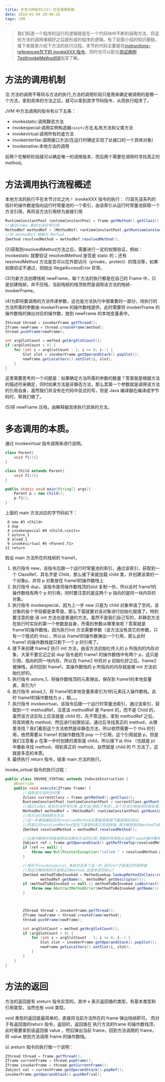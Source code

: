 ```yaml
---
title: 手写JVM系列(13)-方法调用机制
date: 2018-01-04 20:46:26
tags: JVM
---
```


> 我们知道一个程序的运行的逻辑就是在一个代码块中不断的调用方法，将这些方法的调用堆砌好之后就形成的程序的逻辑。有了前面介绍的知识基础，接下来就来介绍下方法的执行过程。本节的代码主要是在[instructions-references包下的 invokeXXX 指令](https://github.com/zachaxy/JVM/tree/master/Java/src/instructions/references)。同时也可以配合[测试用例TestInvokeMethod08](https://github.com/zachaxy/JVM/blob/master/Java/src/test/TestInvokeMethod08.java)加深了解。


# 方法的调用机制

注:方法的调用不等同与方法的执行,方法的调用阶段只是用来确定被调用的是哪一个方法，拿到具体的方法之后，就可以拿到其字节码指令，从而执行程序了。

JVM 中方法调用的指令有以下五条：
- invokestatic:调用静态方法
- invokespecial:调用实例构造器`<init>`方法,私有方法和父类方法
- invokevirtual:调用所有的虚方法
- invokeinterfae:调用接口方法(在运行时确定实现了此接口的一个具体对象)
- invokenative:本地方法的调用

前两个在解析阶段就可以确定唯一的调用版本，而后两个需要在调用时寻找真正的 method。

<!--more-->

# 方法调用执行流程概述
本地方法的执行不在本节讨论之内！
invokeXXX 指令的执行：
(1)首先该系列的指针的操作数是指向运行时常量池的一个索引，由该索引从运行时常量池获取一个方法引用，再将该方法引用转为直接引用
```java
RuntimeConstantPool runtimeConstantPool = frame.getMethod().getClazz().getRuntimeConstantPool();
//通过index,拿到方法符号引用
MethodRef methodRef = (MethodRef) runtimeConstantPool.getRuntimeConstant(index).getValue();
//将 methodRef 转换为 Method
Zmethod resolvedMethod = methodRef.resolvedMethod();
```

(2)获取到resolvedMethod方法之后，需要进行一定的权限验证，例如：invokestatic 就要验证 resolvedMethod 是否是 static 的；还有 resolvedMethod 方法是否可以在外部访问（private，protect）的情况等，如果权限验证不通过，则抛出 IllegalAccessError 异常。

(3)为新方法创建栈帧 newFrame，每个方法的执行都是在自己的 Frame 中，只是创建栈帧，并不压栈，当前栈帧的栈顶依然是调用该方法的栈帧-invokerFrame。

(4)为即将要调用的方法传递参数，这也是方法执行中很重要的一部分，待执行的方法所需的参数由 invokerFrame 的操作数栈提供，此时需要将 invokerFrame 的操作数栈的弹出对应的操作数，放到 newFrame 的本地变量表中。
```java
Zthread thread = invokerFrame.getThread();
Zframe newFrame = thread.createFrame(method);
thread.pushFrame(newFrame);

int argSlotCount = method.getArgSlotCount();
if (argSlotCount > 0) {
    for (int i = argSlotCount - 1; i >= 0; i--) {
        Slot slot = invokerFrame.getOperandStack().popSlot();
        newFrame.getLocalVars().setSlot(i, slot);
    }
}
```
这里需要思考的一个问题是：如果确定方法所需的参数的数量？答案就是根据方法的描述符来确定，同时如果方法是非静态方法，那么其第一个参数就是调用该方法的引用自身，虽然我们并没有在代码中显式的写，但是 Java 编译器在编译成字节码时，帮我们做了。

(5)将 newFrame 压栈，由解释器具体执行具体的方法。


# 多态调用的本质。
通过 invokevirtual 指令调用来进行说明。

```java
class Parent{
	void f1(){}
}

class Child extends Parent{
	void f1(){}
}

public static void main(String[] args){
    Parent p = new Child();
    p.f1();
}
```

上面的 main 方法对应的字节码如下：
```
 0 new #3 <Child>
 3 dup
 4 invokespecial #4 <Child.<init>>
 7 astore_1
 8 aload_1
 9 invokevirtual #5 <Parent.f1>
12 return
```

假设 main 方法所在的栈帧的 frame1，

1. 执行指令 new，该指令后跟一个运行时常量池的索引，通过该索引，获取到一个 ClassRef，其名字是 Child，那么接下来就加载 child 类，并创建该类的一个对象p，并将 p 对象放在 frame1的操作数栈上
2. 执行指令 dup，该指令是将操作数栈顶的slot 复制一份，所以此时 frame1的操作数栈有两个 p 的引用，同时要注意的是这两个 p 指向的是同一块内存的对象。
3. 执行指令 invokespecial，因为上一步 new 只是为 child 对象申请了空间，该对象的各个字段都是类零值，那么下面就要对该对象进行初始化赋值了。特别要注意的是:该 init 方法也是普通的方法，虽然不是我们自己写的，非静态方法在执行时实际的第一个参数是自身，所需的参数从哪里来呢？答案就是 frame1的操作数栈，因为执行init 方法需要参数（该方法没有其它的参数，只有一个隐式的 this），所以从 frame1的操作数弹出一个引用，那么此时 frame1 的操作数栈就只剩下一个 p 的引用了。
4. 接下来创建 frame2 执行 init 方法，由该方法初始化传入的 p 所指向的内存对象，大家不要忘记之前 dup 指令是的 frame1 的操作数栈中有两个 p，这只是引用，指向的同一块内存，所以在 frame2 中将对 p 初始化好之后，frame2被弹栈，此时回到 frame1，其操作数栈的 p 所指向的内存就是被 init 方法初始化好的。
5. 执行指令 astore_1，将操作数栈顶的元素弹出，保存到 frame1的本地变量表，索引为1
6. 执行指令 aload_1，将 frame1的本地变量表索引为1的元素压入操作数栈。此时 frame1的操作数栈为 p ，额。。。
7. 执行指令 invokevirtual，该指令后跟一个运行时常量池索引，通过该索引，获取到一个 methodRef，注意该 methodRef 是 Parent 的，而不是 Child 的，虽然该方法实际上应该就是 child 的，先不管这些。拿到 methodRef 之后，将其转换为 method，然后进行权限验证。通过后寻找真正的 method，从哪里寻找？我们看到这个方法依然是非静态方法，所以依然需要一个 this 的引用，依然需要从 frame1 的操作数栈顶 pop 一个引用，这个引用就是 p，但是我们注意看 p 在第一步时创建的类型是 child，所以接下从 this （也就是 p）中重新寻找 method，得到真正的 method，自然就是 child 的 f1 方法了。这就是多态的本质。
8. 最终执行 return 指令，结束 main 方法的执行。


invoke_virtual 指令的执行过程：
```java
public class INVOKE_VIRTUAL extends Index16Instruction {
    @Override
    public void execute(Zframe frame) {
        //调用该方法所在的类
        Zclass currentClass = frame.getMethod().getClazz();
        RuntimeConstantPool runtimeConstantPool = currentClass.getRuntimeConstantPool();
        //通过index,拿到方法符号引用,虚方法(用到了多态),这个方法引用指向的其实是父类的
        MethodRef methodRef = (MethodRef) runtimeConstantPool.getRuntimeConstant(index).getValue();
        //将方法引用转换为方法
        //这一步拿到解析后的resolvedMethod主要是用来做下面权限的验证;
        //而真正的resolvedMethod是在下面拿到真正的调用者,再次解析到的methodToBeInvoked
        Zmethod resolvedMethod = methodRef.resolvedMethod();

        //从操作数栈中获取调用该非静态方法的引用;参数的传递是从当前frame的操作数栈中根据参数个数,完整的拷贝到调用frame的本地变量表中;
        Zobject ref = frame.getOperandStack().getRefFromTop(resolvedMethod.getArgSlotCount() - 1);
        if (ref == null) {
            throw new NullPointerException("called " + resolvedMethod.getName() + " on a null reference!");
        }

        //相对于invokespecial,本指令还多了这一步,因为ref才是真正的调用者
        //而这次解析到的才是真正的method,这是多态的核心!
        Zmethod methodToBeInvoked = MethodLookup.lookupMethodInClass(ref.getClazz(),
                methodRef.getName(), methodRef.getDescriptor());
        if (methodToBeInvoked == null || methodToBeInvoked.isAbstract()) {
            throw new AbstractMethodError(methodToBeInvoked.getName());
        }



        Zthread thread = invokerFrame.getThread();
        Zframe newFrame = thread.createFrame(method);
        thread.pushFrame(newFrame);

        int argSlotCount = method.getArgSlotCount();
        if (argSlotCount > 0) {
            for (int i = argSlotCount - 1; i >= 0; i--) {
                Slot slot = invokerFrame.getOperandStack().popSlot();
                newFrame.getLocalVars().setSlot(i, slot);
            }
        }
    }
}
```

# 方法的返回
方法的返回是有 xreturn 指令实现的。其中 x 表示返回值的类型，有基本类型和引用类型，当然也有 void 类型。

void 类型的返回是最简单的，直接将当前方法所在的 frame 弹出栈帧即可。
而对于有返回值的return 指令，返回时，返回值在 执行方法的frame 的操作数栈顶，此时需要拿到该返回值 value ，然后弹出当前 frame，回到方法调用的 frame，将 value 放到方法调用 frame 的操作数栈。

以 areturn 指令的执行做一个说明：

```java
Zthread thread = frame.getThread();
Zframe currentFrame = thread.popFrame();
Zframe invokerFrame = thread.getCurrentFrame();
Zobject val = currentFrame.getOperandStack().popRef();
invokerFrame.getOperandStack().pushRef(val);
```